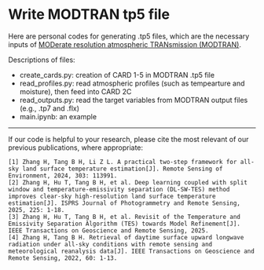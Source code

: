 # Write MODTRAN tp5 file
Here are personal codes for generating .tp5 files, which are the necessary inputs of [MODerate resolution atmospheric TRANsmission (MODTRAN)](http://modtran.spectral.com/).

Descriptions of files:
* create_cards.py: creation of CARD 1-5 in MODTRAN .tp5 file
* read_profiles.py: read atmospheric profiles (such as tempearture and moisture), then feed into CARD 2C
* read_outputs.py: read the target variables from MODTRAN output files (e.g., .tp7 and .flx)
* main.ipynb: an example

---
If our code is helpful to your research, please cite the most relevant of our previous publications, where appropriate:
```
[1] Zhang H, Tang B H, Li Z L. A practical two-step framework for all-sky land surface temperature estimation[J]. Remote Sensing of Environment, 2024, 303: 113991.
[2] Zhang H, Hu T, Tang B H, et al. Deep learning coupled with split window and temperature-emissivity separation (DL-SW-TES) method improves clear-sky high-resolution land surface temperature estimation[J]. ISPRS Journal of Photogrammetry and Remote Sensing, 2025, 225: 1-18.
[3] Zhang H, Hu T, Tang B H, et al. Revisit of the Temperature and Emissivity Separation Algorithm (TES) towards Model Refinement[J]. IEEE Transactions on Geoscience and Remote Sensing, 2025.
[4] Zhang H, Tang B H. Retrieval of daytime surface upward longwave radiation under all-sky conditions with remote sensing and meteorological reanalysis data[J]. IEEE Transactions on Geoscience and Remote Sensing, 2022, 60: 1-13.
```